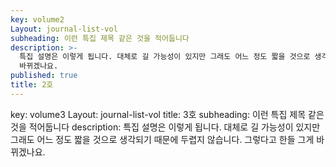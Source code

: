 ```yaml
---
key: volume2
Layout: journal-list-vol
subheading: 이런 특집 제목 같은 것을 적어둡니다
description: >-
  특집 설명은 이렇게 됩니다. 대체로 길 가능성이 있지만 그래도 어느 정도 짧을 것으로 생각되기 때문에 두렵지 않습니다. 그렇다고 한들 그게
  바뀌겠나요.
published: true
title: 2호
---
```

key: volume3
Layout: journal-list-vol
title: 3호
subheading: 이런 특집 제목 같은 것을 적어둡니다
description: 특집 설명은 이렇게 됩니다. 대체로 길 가능성이 있지만 그래도 어느 정도 짧을 것으로 생각되기 때문에 두렵지 않습니다. 그렇다고 한들 그게 바뀌겠나요.